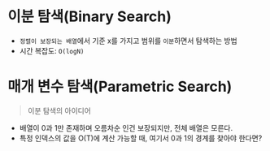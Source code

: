 
# 이분 탐색(Binary Search)
- `정렬이 보장되는 배열`에서 기준 x를 가지고 범위를 `이분`하면서 탐색하는 방법
- 시간 복잡도: `O(logN)`

# 매개 변수 탐색(Parametric Search)
> 이분 탐색의 아이디어

- 배열이 0과 1만 존재하며 오름차순 인건 보장되지만, 전체 배열은 모른다.
- 특정 인덱스의 값을 O(T)에 계산 가능할 때, 여기서 0과 1의 경계를 찾아야 한다면?
